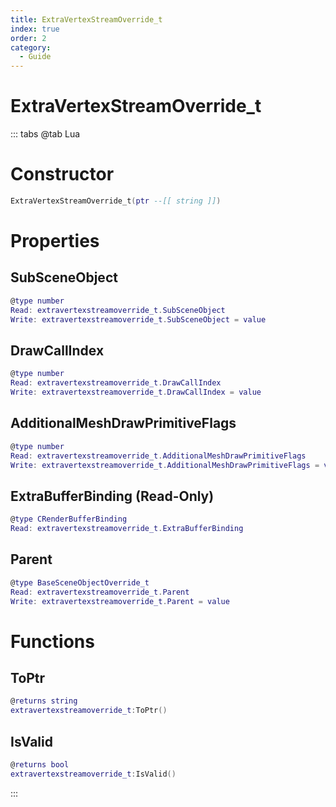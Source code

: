 ```yaml
---
title: ExtraVertexStreamOverride_t
index: true
order: 2
category:
  - Guide
---
```


# ExtraVertexStreamOverride_t

::: tabs
@tab Lua
# Constructor
```lua
ExtraVertexStreamOverride_t(ptr --[[ string ]])
```
# Properties
## SubSceneObject 
```lua
@type number
Read: extravertexstreamoverride_t.SubSceneObject
Write: extravertexstreamoverride_t.SubSceneObject = value
```
## DrawCallIndex 
```lua
@type number
Read: extravertexstreamoverride_t.DrawCallIndex
Write: extravertexstreamoverride_t.DrawCallIndex = value
```
## AdditionalMeshDrawPrimitiveFlags 
```lua
@type number
Read: extravertexstreamoverride_t.AdditionalMeshDrawPrimitiveFlags
Write: extravertexstreamoverride_t.AdditionalMeshDrawPrimitiveFlags = value
```
## ExtraBufferBinding (Read-Only)
```lua
@type CRenderBufferBinding
Read: extravertexstreamoverride_t.ExtraBufferBinding
```
## Parent 
```lua
@type BaseSceneObjectOverride_t
Read: extravertexstreamoverride_t.Parent
Write: extravertexstreamoverride_t.Parent = value
```
# Functions
## ToPtr
```lua
@returns string
extravertexstreamoverride_t:ToPtr()
```
## IsValid
```lua
@returns bool
extravertexstreamoverride_t:IsValid()
```

:::